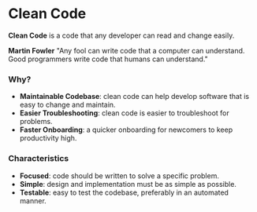 # Clean Code
**Clean Code** is a code that any developer can read and change easily.

**Martin Fowler** "Any fool can write code that a computer can understand. Good programmers write code that humans can understand."

### Why?
* **Maintainable Codebase**: clean code can help develop software that is easy to change and maintain.
* **Easier Troubleshooting**: clean code is easier to troubleshoot for problems.
* **Faster Onboarding**: a quicker onboarding for newcomers to keep productivity high.

### Characteristics
* **Focused**: code should be written to solve a specific problem.
* **Simple**: design and implementation must be as simple as possible.
* **Testable**: easy to test the codebase, preferably in an automated manner.

